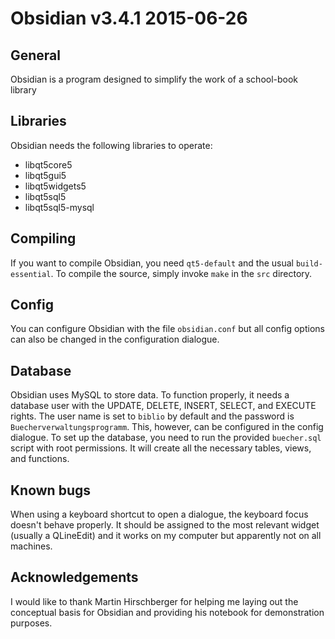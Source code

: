 Obsidian v3.4.1 2015-06-26
========

General
-------
Obsidian is a program designed to simplify the work of a school-book library

Libraries
---------
Obsidian needs the following libraries to operate:  
* libqt5core5
* libqt5gui5
* libqt5widgets5
* libqt5sql5
* libqt5sql5-mysql

Compiling
---------
If you want to compile Obsidian, you need `qt5-default` and the usual 
`build-essential`. To compile the source, simply invoke `make` in the `src`
directory.

Config
------
You can configure Obsidian with the file `obsidian.conf` but all config options
can also be changed in the configuration dialogue.

Database
--------
Obsidian uses MySQL to store data. To function properly, it needs a database
user with the UPDATE, DELETE, INSERT, SELECT, and EXECUTE rights. The user name
is set to `biblio` by default and the password is `Buecherverwaltungsprogramm`.
This, however, can be configured in the config dialogue. To set up the database,
you need to run the provided `buecher.sql` script with root permissions. It will
create all the necessary tables, views, and functions.

Known bugs
----------
When using a keyboard shortcut to open a dialogue, the keyboard focus doesn't
behave properly. It should be assigned to the most relevant widget (usually a
QLineEdit) and it works on my computer but apparently not on all machines.

Acknowledgements
----------------
I would like to thank Martin Hirschberger for helping me laying out the
conceptual basis for Obsidian and providing his notebook for demonstration
purposes.
